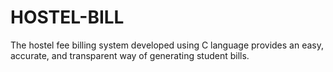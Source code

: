 # HOSTEL-BILL
The hostel fee billing system developed using C language provides an easy, accurate, and transparent way of generating student bills. 
